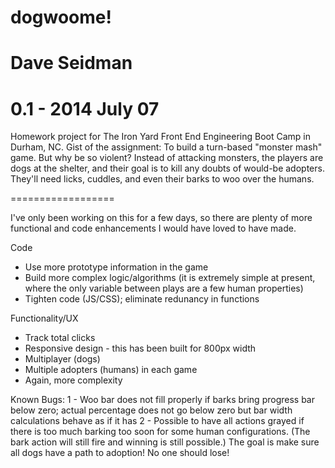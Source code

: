 dogwoome!
==================
Dave Seidman
==================
0.1 - 2014 July 07
==================

Homework project for The Iron Yard Front End Engineering Boot Camp in Durham, NC.  Gist of the assignment: To build a turn-based "monster mash" game. But why be so violent? Instead of attacking monsters, the players are dogs at the shelter, and their goal is to kill any doubts of would-be adopters. They'll need licks, cuddles, and even their barks to woo over the humans.

==================

I've only been working on this for a few days, so there are plenty of more functional and code enhancements I would have loved to have made.

Code
* Use more prototype information in the game
* Build more complex logic/algorithms (it is extremely simple at present, where the only variable between plays are a few human properties)
* Tighten code (JS/CSS); eliminate redunancy in functions

Functionality/UX
* Track total clicks
* Responsive design - this has been built for 800px width
* Multiplayer (dogs)
* Multiple adopters (humans) in each game
* Again, more complexity

Known Bugs:
1 - Woo bar does not fill properly if barks bring progress bar below zero; actual percentage does not go below zero but bar width calculations behave as if it has
2 - Possible to have all actions grayed if there is too much barking too soon for some human configurations. (The bark action will still fire and winning is still possible.) The goal is make sure all dogs have a path to adoption! No one should lose!
